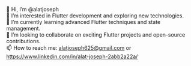 
👋 Hi, I’m @alatjoseph  
👀 I’m interested in Flutter development and exploring new technologies.  
🌱 I’m currently learning advanced Flutter techniques and state management.  
💞️ I’m looking to collaborate on exciting Flutter projects and open-source contributions.  
📫 How to reach me: alatjoseph625@gmail.com  or  https://www.linkedin.com/in/alat-joseph-2abb2a22a/

